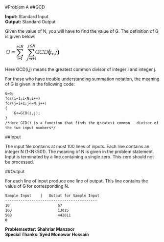 #Problem A
##GCD

**Input:** Standard Input  
**Output:** Standard Output  
 
Given the value of N, you will have to find the value of G. The definition of G is given below:

![](img/ecuation.gif)
 
Here GCD(i,j) means the greatest common divisor of integer i and integer j.
 
For those who have trouble understanding summation notation, the meaning of G is given in the following code:

<!--language c -->
	G=0;
	for(i=1;i<N;i++)
	for(j=i+1;j<=N;j++)
	{
    	G+=GCD(i,j);
	}
	/*Here GCD() is a function that finds the greatest common 	divisor of the two input numbers*/
 
##Input

The input file contains at most 100 lines of inputs. Each line contains an integer N (1<N<501). The meaning of N is given in the problem statement. Input is terminated by a line containing a single zero.  This zero should not be processed.
 
##Output

For each line of input produce one line of output. This line contains the value of G for corresponding N.
 
	Sample Input	|	Output for Sample Input
	------------------------------------------
	10						67
	100						13015
	500						442011
	0

**Problemsetter: Shahriar Manzoor**  
**Special Thanks: Syed Monowar Hossain**